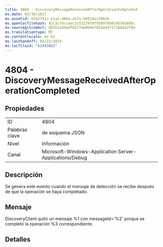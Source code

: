 ```yaml
---
title: 4804 - DiscoveryMessageReceivedAfterOperationCompleted
ms.date: 03/30/2017
ms.assetid: 61d2791c-e1a2-400a-a57e-66818ac5962e
ms.openlocfilehash: 42c3cfdccaec1c5322970f958976b8c9556b8dbc
ms.sourcegitcommit: 9b552addadfb57fab0b9e7852ed4f1f1b8a42f8e
ms.translationtype: MT
ms.contentlocale: es-ES
ms.lasthandoff: 04/23/2019
ms.locfileid: "61943083"
---
```

# <a name="4804---discoverymessagereceivedafteroperationcompleted"></a>4804 - DiscoveryMessageReceivedAfterOperationCompleted
## <a name="properties"></a>Propiedades  
  
|||  
|-|-|  
|ID|4804|  
|Palabras clave|de esquema JSON|  
|Nivel|Información|  
|Canal|Microsoft-Windows-Application Server-Applications/Debug|  
  
## <a name="description"></a>Descripción  
 Se genera este evento cuando el mensaje de detección se recibe después de que la operación se haya completado.  
  
## <a name="message"></a>Mensaje  
 DiscoveryClient quitó un mensaje %1 con messageId='%2' porque se completó la operación %3 correspondiente.  
  
## <a name="details"></a>Detalles
